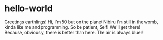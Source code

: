 # hello-world
Greetings earthlings!
Hi, I'm 50 but on the planet Nibiru i'm still in the womb, kinda like me and programming.
So be patient, Self! We'll get there! Because, obviously, there is better than here.
The air is always bluer!
